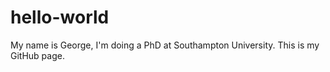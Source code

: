 # hello-world

My name is George, I'm doing a PhD at Southampton University. This is my GitHub page.

